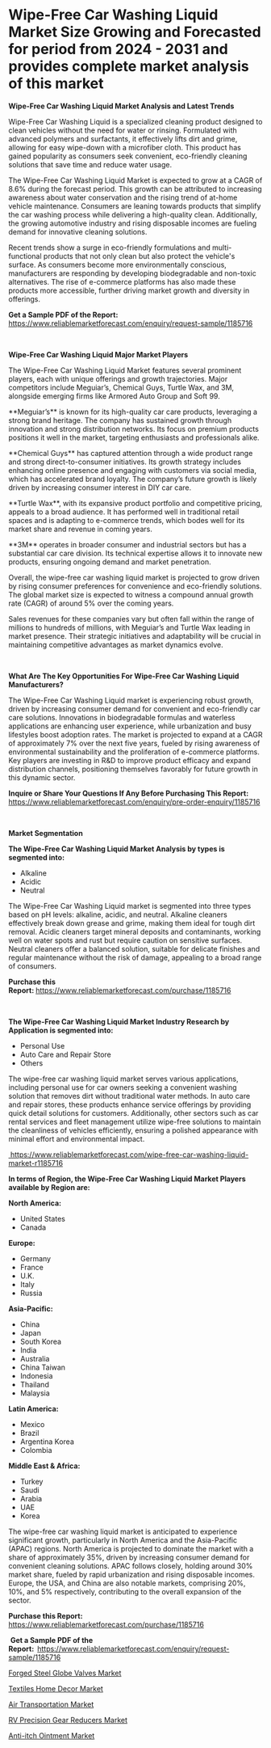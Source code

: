 <p><h1>Wipe-Free Car Washing Liquid Market Size Growing and Forecasted for period from 2024 - 2031 and provides complete market analysis of this market</h1></p><p><strong>Wipe-Free Car Washing Liquid Market Analysis and Latest Trends</strong></p>
<p><p>Wipe-Free Car Washing Liquid is a specialized cleaning product designed to clean vehicles without the need for water or rinsing. Formulated with advanced polymers and surfactants, it effectively lifts dirt and grime, allowing for easy wipe-down with a microfiber cloth. This product has gained popularity as consumers seek convenient, eco-friendly cleaning solutions that save time and reduce water usage.</p><p>The Wipe-Free Car Washing Liquid Market is expected to grow at a CAGR of 8.6% during the forecast period. This growth can be attributed to increasing awareness about water conservation and the rising trend of at-home vehicle maintenance. Consumers are leaning towards products that simplify the car washing process while delivering a high-quality clean. Additionally, the growing automotive industry and rising disposable incomes are fueling demand for innovative cleaning solutions.</p><p>Recent trends show a surge in eco-friendly formulations and multi-functional products that not only clean but also protect the vehicle's surface. As consumers become more environmentally conscious, manufacturers are responding by developing biodegradable and non-toxic alternatives. The rise of e-commerce platforms has also made these products more accessible, further driving market growth and diversity in offerings.</p></p>
<p><strong>Get a Sample PDF of the Report:&nbsp;</strong> <a href="https://www.reliablemarketforecast.com/enquiry/request-sample/1185716?utm_campaign=1464&utm_medium=2&utm_source=Github&utm_content=ia&utm_term=22102024&utm_id=wipe-free-car-washing-liquid">https://www.reliablemarketforecast.com/enquiry/request-sample/1185716</a></p>
<p>&nbsp;</p>
<p><strong>Wipe-Free Car Washing Liquid Major Market Players</strong></p>
<p><p>The Wipe-Free Car Washing Liquid Market features several prominent players, each with unique offerings and growth trajectories. Major competitors include Meguiar’s, Chemical Guys, Turtle Wax, and 3M, alongside emerging firms like Armored Auto Group and Soft 99.</p><p>**Meguiar’s** is known for its high-quality car care products, leveraging a strong brand heritage. The company has sustained growth through innovation and strong distribution networks. Its focus on premium products positions it well in the market, targeting enthusiasts and professionals alike.</p><p>**Chemical Guys** has captured attention through a wide product range and strong direct-to-consumer initiatives. Its growth strategy includes enhancing online presence and engaging with customers via social media, which has accelerated brand loyalty. The company’s future growth is likely driven by increasing consumer interest in DIY car care.</p><p>**Turtle Wax**, with its expansive product portfolio and competitive pricing, appeals to a broad audience. It has performed well in traditional retail spaces and is adapting to e-commerce trends, which bodes well for its market share and revenue in coming years.</p><p>**3M** operates in broader consumer and industrial sectors but has a substantial car care division. Its technical expertise allows it to innovate new products, ensuring ongoing demand and market penetration. </p><p>Overall, the wipe-free car washing liquid market is projected to grow driven by rising consumer preferences for convenience and eco-friendly solutions. The global market size is expected to witness a compound annual growth rate (CAGR) of around 5% over the coming years. </p><p>Sales revenues for these companies vary but often fall within the range of millions to hundreds of millions, with Meguiar’s and Turtle Wax leading in market presence. Their strategic initiatives and adaptability will be crucial in maintaining competitive advantages as market dynamics evolve.</p></p>
<p>&nbsp;</p>
<p><strong>What Are The Key Opportunities For Wipe-Free Car Washing Liquid Manufacturers?</strong></p>
<p><p>The Wipe-Free Car Washing Liquid market is experiencing robust growth, driven by increasing consumer demand for convenient and eco-friendly car care solutions. Innovations in biodegradable formulas and waterless applications are enhancing user experience, while urbanization and busy lifestyles boost adoption rates. The market is projected to expand at a CAGR of approximately 7% over the next five years, fueled by rising awareness of environmental sustainability and the proliferation of e-commerce platforms. Key players are investing in R&D to improve product efficacy and expand distribution channels, positioning themselves favorably for future growth in this dynamic sector.</p></p>
<p><strong>Inquire or Share Your Questions If Any Before Purchasing This Report:</strong> <a href="https://www.reliablemarketforecast.com/enquiry/pre-order-enquiry/1185716?utm_campaign=1464&utm_medium=2&utm_source=Github&utm_content=ia&utm_term=22102024&utm_id=wipe-free-car-washing-liquid">https://www.reliablemarketforecast.com/enquiry/pre-order-enquiry/1185716</a></p>
<p>&nbsp;</p>
<p><strong>Market Segmentation</strong></p>
<p><strong>The Wipe-Free Car Washing Liquid Market Analysis by types is segmented into:</strong></p>
<p><ul><li>Alkaline</li><li>Acidic</li><li>Neutral</li></ul></p>
<p><p>The Wipe-Free Car Washing Liquid market is segmented into three types based on pH levels: alkaline, acidic, and neutral. Alkaline cleaners effectively break down grease and grime, making them ideal for tough dirt removal. Acidic cleaners target mineral deposits and contaminants, working well on water spots and rust but require caution on sensitive surfaces. Neutral cleaners offer a balanced solution, suitable for delicate finishes and regular maintenance without the risk of damage, appealing to a broad range of consumers.</p></p>
<p><strong>Purchase this Report:&nbsp;</strong><a href="https://www.reliablemarketforecast.com/purchase/1185716?utm_campaign=1464&utm_medium=2&utm_source=Github&utm_content=ia&utm_term=22102024&utm_id=wipe-free-car-washing-liquid">https://www.reliablemarketforecast.com/purchase/1185716</a></p>
<p>&nbsp;</p>
<p><strong>The Wipe-Free Car Washing Liquid Market Industry Research by Application is segmented into:</strong></p>
<p><ul><li>Personal Use</li><li>Auto Care and Repair Store</li><li>Others</li></ul></p>
<p><p>The wipe-free car washing liquid market serves various applications, including personal use for car owners seeking a convenient washing solution that removes dirt without traditional water methods. In auto care and repair stores, these products enhance service offerings by providing quick detail solutions for customers. Additionally, other sectors such as car rental services and fleet management utilize wipe-free solutions to maintain the cleanliness of vehicles efficiently, ensuring a polished appearance with minimal effort and environmental impact.</p></p>
<p><a href="https://www.reliablemarketforecast.com/wipe-free-car-washing-liquid-market-r1185716?utm_campaign=1464&utm_medium=2&utm_source=Github&utm_content=ia&utm_term=22102024&utm_id=wipe-free-car-washing-liquid">&nbsp;https://www.reliablemarketforecast.com/wipe-free-car-washing-liquid-market-r1185716</a></p>
<p><strong>In terms of Region, the Wipe-Free Car Washing Liquid Market Players available by Region are:</strong></p>
<p>
    <p> <strong> North America: </strong>
        <ul>
            <li>United States</li>
            <li>Canada</li>
        </ul>
        </p> 
    <p> <strong> Europe: </strong>
        <ul>
            <li>Germany</li>
            <li>France</li>
            <li>U.K.</li>
            <li>Italy</li>
            <li>Russia</li>
        </ul>
        </p> 
    <p> <strong> Asia-Pacific: </strong>
        <ul>
            <li>China</li>
            <li>Japan</li>
            <li>South Korea</li>
            <li>India</li>
            <li>Australia</li>
            <li>China Taiwan</li>
            <li>Indonesia</li>
            <li>Thailand</li>
            <li>Malaysia</li>
        </ul>
        </p> 
    <p> <strong> Latin America: </strong>
        <ul>
            <li>Mexico</li>
            <li>Brazil</li>
            <li>Argentina Korea</li>
            <li>Colombia</li>
        </ul>
        </p> 
    <p> <strong> Middle East & Africa: </strong>
        <ul>
            <li>Turkey</li>
            <li>Saudi</li>
            <li>Arabia</li>
            <li>UAE</li>
            <li>Korea</li>
        </ul>
    </p>
    </p>
<p><p>The wipe-free car washing liquid market is anticipated to experience significant growth, particularly in North America and the Asia-Pacific (APAC) regions. North America is projected to dominate the market with a share of approximately 35%, driven by increasing consumer demand for convenient cleaning solutions. APAC follows closely, holding around 30% market share, fueled by rapid urbanization and rising disposable incomes. Europe, the USA, and China are also notable markets, comprising 20%, 10%, and 5% respectively, contributing to the overall expansion of the sector.</p></p>
<p><strong>Purchase this Report: </strong><a href="https://www.reliablemarketforecast.com/purchase/1185716?utm_campaign=1464&utm_medium=2&utm_source=Github&utm_content=ia&utm_term=22102024&utm_id=wipe-free-car-washing-liquid">https://www.reliablemarketforecast.com/purchase/1185716</a></p>
<p>&nbsp;<strong>Get a Sample PDF of the Report:&nbsp;&nbsp;</strong><a href="https://www.reliablemarketforecast.com/enquiry/request-sample/1185716?utm_campaign=1464&utm_medium=2&utm_source=Github&utm_content=ia&utm_term=22102024&utm_id=wipe-free-car-washing-liquid">https://www.reliablemarketforecast.com/enquiry/request-sample/1185716</a></p>
<p><strong></strong></p>
<p><p><a href="https://issuu.com/reportprime-2/docs/forged-steel-globe-valves-market-si_abb628e058d14a?utm_campaign=1464&utm_medium=2&utm_source=Github&utm_content=ia&utm_term=22102024&utm_id=wipe-free-car-washing-liquid">Forged Steel Globe Valves Market</a></p><p><a href="https://www.linkedin.com/pulse/textiles-home-decor-market-size-type-product-global-industry-wbsxc?utm_campaign=1464&utm_medium=2&utm_source=Github&utm_content=ia&utm_term=22102024&utm_id=wipe-free-car-washing-liquid">Textiles Home Decor Market</a></p><p><a href="https://www.linkedin.com/pulse/air-transportation-market-drivers-challenges-forecast-2024-2031-yncvc?utm_campaign=1464&utm_medium=2&utm_source=Github&utm_content=ia&utm_term=22102024&utm_id=wipe-free-car-washing-liquid">Air Transportation Market</a></p><p><a href="https://github.com/lmorisekv5e/Market-Research-Report-List-1/blob/main/rv-precision-gear-reducers-market.md?utm_campaign=1464&utm_medium=2&utm_source=Github&utm_content=ia&utm_term=22102024&utm_id=wipe-free-car-washing-liquid">RV Precision Gear Reducers Market</a></p><p><a href="https://github.com/anitrabixvburgie/Market-Research-Report-List-1/blob/main/anti-itch-ointment-market.md?utm_campaign=1464&utm_medium=2&utm_source=Github&utm_content=ia&utm_term=22102024&utm_id=wipe-free-car-washing-liquid">Anti-itch Ointment Market</a></p></p>